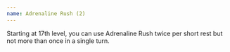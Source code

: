 ```yaml
---
name: Adrenaline Rush (2)
---
```

Starting at 17th level, you can use Adrenaline Rush twice per short rest but not more than once in a single turn.
